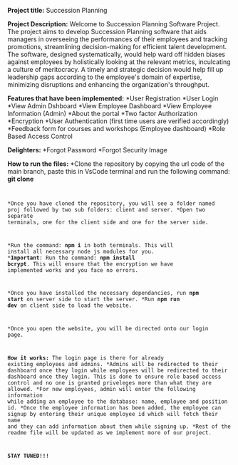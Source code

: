 **Project title:**
Succession Planning

**Project Description:**
Welcome to Succession Planning Software Project. The project aims to develop Succession Planning software that aids managers in overseeing the performances of their employees and tracking promotions, streamlining decision-making for efficient talent development. The software, designed systematically, would help ward off hidden biases against employees by holistically looking at the relevant metrics, inculcating a culture of meritocracy. A timely and strategic decision would help fill up leadership gaps according to the employee's domain of expertise, minimizing disruptions and enhancing the organization's throughput. 

**Features that have been implemented:**
*User Registration
*User Login
*View Admin Dshboard
*View Employee Dashboard
*View Employee Information (Admin)
*About the portal
*Two factor Authorization
*Encryption
*User Authentication (first time users are verified accordingly)
*Feedback form for courses and workshops (Employee dashboard)
*Role Based Access Control

**Delighters:**
*Forgot Password
*Forgot Security Image

**How to run the files:**
*Clone the repository by copying the url code of the main branch, paste this in VsCode terminal and run the following command:
**git clone <code>**

*Once you have cloned the repository, you will see a folder named proj followed by two sub folders: client and server.
*Open two separate terminals, one for the client side and one for the server side.

*Run the command: **npm i** in both terminals. This will install all necessary node js modules for you.
***Important**: Run the command: **npm install bcrypt**. This will ensure that the encryption we have implemented works and you face no errors.

*Once you have installed the necessary dependancies, run **npm start** on server side to start the server. 
*Run **npm run dev** on client side to load the website.

*Once you open the website, you will be directed onto our login page. 

**How it works:**
The login page is there for already existing employees and admins. 
*Admins will be redirected to their dashboard once they login while employees will be redirected to their dashboard once they login. This is done to ensure role based access control and no one is granted priveleges more than what they are allowed.
*For new employees, admin will enter the following information while adding an employee to the database: name, employee and position id. 
*Once the employee information has been added, the employee can signup by entering their unique employee id which will fetch their name and they can add information about them while signing up.
*Rest of the readme file will be updated as we implement more of our project. 


**STAY TUNED!!!**
